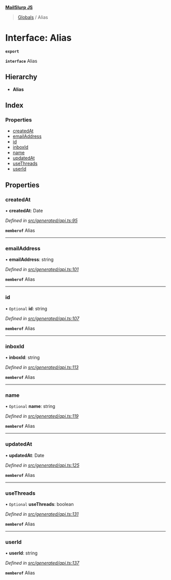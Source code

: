 **[MailSlurp JS](../README.md)**

> [Globals](../README.md) / Alias

# Interface: Alias

**`export`** 

**`interface`** Alias

## Hierarchy

* **Alias**

## Index

### Properties

* [createdAt](alias.md#createdat)
* [emailAddress](alias.md#emailaddress)
* [id](alias.md#id)
* [inboxId](alias.md#inboxid)
* [name](alias.md#name)
* [updatedAt](alias.md#updatedat)
* [useThreads](alias.md#usethreads)
* [userId](alias.md#userid)

## Properties

### createdAt

•  **createdAt**: Date

*Defined in [src/generated/api.ts:95](https://github.com/mailslurp/mailslurp-client/blob/aab6cee/src/generated/api.ts#L95)*

**`memberof`** Alias

___

### emailAddress

•  **emailAddress**: string

*Defined in [src/generated/api.ts:101](https://github.com/mailslurp/mailslurp-client/blob/aab6cee/src/generated/api.ts#L101)*

**`memberof`** Alias

___

### id

• `Optional` **id**: string

*Defined in [src/generated/api.ts:107](https://github.com/mailslurp/mailslurp-client/blob/aab6cee/src/generated/api.ts#L107)*

**`memberof`** Alias

___

### inboxId

•  **inboxId**: string

*Defined in [src/generated/api.ts:113](https://github.com/mailslurp/mailslurp-client/blob/aab6cee/src/generated/api.ts#L113)*

**`memberof`** Alias

___

### name

• `Optional` **name**: string

*Defined in [src/generated/api.ts:119](https://github.com/mailslurp/mailslurp-client/blob/aab6cee/src/generated/api.ts#L119)*

**`memberof`** Alias

___

### updatedAt

•  **updatedAt**: Date

*Defined in [src/generated/api.ts:125](https://github.com/mailslurp/mailslurp-client/blob/aab6cee/src/generated/api.ts#L125)*

**`memberof`** Alias

___

### useThreads

• `Optional` **useThreads**: boolean

*Defined in [src/generated/api.ts:131](https://github.com/mailslurp/mailslurp-client/blob/aab6cee/src/generated/api.ts#L131)*

**`memberof`** Alias

___

### userId

•  **userId**: string

*Defined in [src/generated/api.ts:137](https://github.com/mailslurp/mailslurp-client/blob/aab6cee/src/generated/api.ts#L137)*

**`memberof`** Alias
